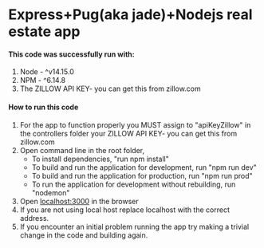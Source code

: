 # Express+Pug(aka jade)+Nodejs real estate app

#### This code was successfully run with: 
1. Node - ^v14.15.0
2. NPM - ^6.14.8
3. The ZILLOW API KEY- you can get this from zillow.com

####  How to run this code
1. For the app to function properly you MUST assign to "apiKeyZillow" in the controllers folder your ZILLOW API KEY- you can get this from zillow.com
2. Open command line in the root folder,
   - To install dependencies, "run npm install"
   - To build and run the application for development, run "npm run dev"
   - To build and run the application for production, run "npm run prod"
   - To run the application for development without rebuilding, run "nodemon"
3. Open [localhost:3000](http://localhost:3000/) in the browser
4. If you are not using local host replace localhost with the correct address.
5. If you encounter an initial problem running the app try making a trivial change in the code and building again.